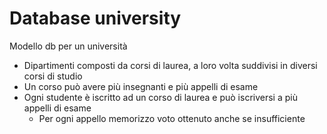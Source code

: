 # Database university

Modello db per un università
* Dipartimenti composti da corsi di laurea, a loro volta suddivisi in diversi corsi di studio
* Un corso può avere più insegnanti e più appelli di esame 
* Ogni studente è iscritto ad un corso di laurea e può iscriversi a più appelli di esame 
    - Per ogni appello memorizzo voto ottenuto anche se insufficiente